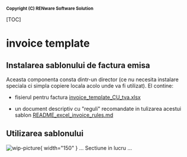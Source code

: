 <small markdown=1>**Copyright (C) RENware Software Solution**</small>

[TOC]

# invoice template


## Instalarea sablonului de factura emisa

Aceasta componenta consta dintr-un director (ce nu necesita instalare speciala ci simpla copiere locala acolo unde va fi utilizat). El contine:

- fisierul pentru factura [invoice_template_CU_tva.xlsx](./excel_invoice_template/invoice_template_CU_tva.xlsx)

- un document descriptiv cu "reguli" recomandate in tulizarea acestui sablon [README_excel_invoice_rules.md](./excel_invoice_template/README_excel_invoice_rules.md)








## Utilizarea sablonului

![wip-picture](../doc_src/pictures/under_maintenance.png){ width="150" } <!--#TODO -->
... Sectiune in lucru ...



<!--#TODO: copy rules used in `rdinv()` module to corectly recognize Excel data and make JSON invoice file
-->


